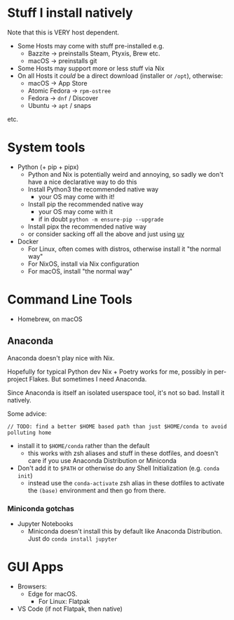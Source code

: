 # Stuff I install natively

Note that this is VERY host dependent.

- Some Hosts may come with stuff pre-installed e.g.
  - Bazzite -> preinstalls Steam, Ptyxis, Brew etc.
  - macOS -> preinstalls git
- Some Hosts may support more or less stuff via Nix
- On all Hosts it *could* be a direct download (installer or `/opt`), otherwise:
  - macOS -> App Store
  - Atomic Fedora -> `rpm-ostree`
  - Fedora -> `dnf` / Discover
  - Ubuntu -> `apt` / snaps

etc.

# System tools

- Python (+ pip + pipx)
  - Python and Nix is potentially weird and annoying, so sadly we don't have a nice declarative way to do this
  - Install Python3 the recommended native way
    - your OS may come with it!
  - Install pip the recommended native way
    - your OS may come with it
    - if in doubt `python -m ensure-pip --upgrade`
  - Install pipx the recommended native way
  - or consider sacking off all the above and just using [uv](https://docs.astral.sh/uv/)
- Docker
  - For Linux, often comes with distros, otherwise install it "the normal way"
  - For NixOS, install via Nix configuration
  - For macOS, install "the normal way"

# Command Line Tools

- Homebrew, on macOS

## Anaconda

Anaconda doesn't play nice with Nix.

Hopefully for typical Python dev Nix + Poetry works for me, possibly in per-project Flakes. But sometimes I need Anaconda.

Since Anaconda is itself an isolated userspace tool, it's not so bad. Install it natively.

Some advice:

`// TODO: find a better $HOME based path than just $HOME/conda to avoid polluting home`

- install it to `$HOME/conda` rather than the default
  - this works with zsh aliases and stuff in these dotfiles, and doesn't care if you use Anaconda Distribution or Miniconda
- Don't add it to `$PATH` or otherwise do any Shell Initialization (e.g. `conda init`)
  - instead use the `conda-activate` zsh alias in these dotfiles to activate the `(base)` environment and then go from there.

### Miniconda gotchas

- Jupyter Notebooks
  - Miniconda doesn't install this by default like Anaconda Distribution. Just do `conda install jupyter`

# GUI Apps

- Browsers:
  - Edge for macOS.
    - For Linux: Flatpak
- VS Code (if not Flatpak, then native)
